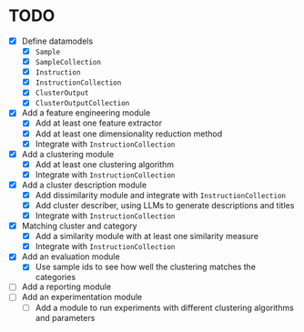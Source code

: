 # TODO

- [X] Define datamodels
  - [X] `Sample`
  - [X] `SampleCollection`
  - [X] `Instruction`
  - [X] `InstructionCollection`
  - [X] `ClusterOutput`
  - [X] `ClusterOutputCollection`
- [X] Add a feature engineering module
  - [X] Add at least one feature extractor
  - [X] Add at least one dimensionality reduction method
  - [X] Integrate with `InstructionCollection`
- [X] Add a clustering module
  - [X] Add at least one clustering algorithm
  - [X] Integrate with `InstructionCollection`
- [X] Add a cluster description module
  - [X] Add dissimilarity module and integrate with `InstructionCollection`
  - [X] Add cluster describer, using LLMs to generate descriptions and titles
  - [X] Integrate with `InstructionCollection`
- [X] Matching cluster and category
  - [X] Add a similarity module with at least one similarity measure
  - [X] Integrate with `InstructionCollection`
- [X] Add an evaluation module
  - [X] Use sample ids to see how well the clustering matches the categories
- [ ] Add a reporting module
- [ ] Add an experimentation module
  - [ ] Add a module to run experiments with different clustering algorithms and parameters
